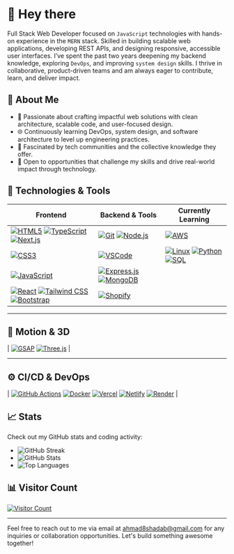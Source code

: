 # 👋 Hey there

Full Stack Web Developer focused on `JavaScript` technologies with hands-on experience in the `MERN` stack. Skilled in building scalable web applications, developing REST APIs, and designing responsive, accessible user interfaces. I’ve spent the past two years deepening my backend knowledge, exploring `DevOps`, and improving `system design` skills. I thrive in collaborative, product-driven teams and am always eager to contribute, learn, and deliver impact.

## 🚀 About Me
- 🌱 Passionate about crafting impactful web solutions with clean architecture, scalable code, and user-focused design.
- 🌐 Continuously learning DevOps, system design, and software architecture to level up engineering practices.
- 👥 Fascinated by tech communities and the collective knowledge they offer.
- 🤝 Open to opportunities that challenge my skills and drive real-world impact through technology.

## 🔧 Technologies & Tools

| **Frontend** | **Backend & Tools** | **Currently Learning** |
|-------------|---------------------|-------------------------|
| [![HTML5](https://img.shields.io/badge/-HTML5-E34F26?style=for-the-badge&logo=html5&logoColor=white)](https://developer.mozilla.org/docs/Web/HTML) [![TypeScript](https://img.shields.io/badge/-TypeScript-007ACC?style=for-the-badge&logo=typescript&logoColor=white)](https://www.typescriptlang.org/docs) [![Next.js](https://img.shields.io/badge/-Next.js-000000?style=for-the-badge&logo=next.js&logoColor=white)](https://nextjs.org/docs) | [![Git](https://img.shields.io/badge/-Git-F05032?style=for-the-badge&logo=git&logoColor=white)](https://git-scm.com/doc) [![Node.js](https://img.shields.io/badge/-Node.js-339933?style=for-the-badge&logo=node.js&logoColor=white)](https://nodejs.org/en/docs) | [![AWS](https://img.shields.io/badge/-AWS-232F3E?style=for-the-badge&logo=amazonaws&logoColor=white)](https://docs.aws.amazon.com/) |
| [![CSS3](https://img.shields.io/badge/-CSS3-1572B6?style=for-the-badge&logo=css3&logoColor=white)](https://developer.mozilla.org/docs/Web/CSS) | [![VSCode](https://img.shields.io/badge/-VSCode-007ACC?style=for-the-badge&logo=visualstudiocode&logoColor=white)](https://code.visualstudio.com/docs) | [![Linux](https://img.shields.io/badge/-Linux-FCC624?style=for-the-badge&logo=linux&logoColor=black)](https://linux.org/pages/learn) [![Python](https://img.shields.io/badge/-Python-3776AB?style=for-the-badge&logo=python&logoColor=white)](https://docs.python.org/) [![SQL](https://img.shields.io/badge/-SQL-4479A1?style=for-the-badge&logo=postgresql&logoColor=white)](https://www.postgresql.org/docs/) |
| [![JavaScript](https://img.shields.io/badge/-JavaScript-F7DF1E?style=for-the-badge&logo=javascript&logoColor=black)](https://developer.mozilla.org/docs/Web/JavaScript) | [![Express.js](https://img.shields.io/badge/-Express.js-000000?style=for-the-badge&logo=express&logoColor=white)](https://expressjs.com/) [![MongoDB](https://img.shields.io/badge/-MongoDB-47A248?style=for-the-badge&logo=mongodb&logoColor=white)](https://www.mongodb.com/docs/) | |
| [![React](https://img.shields.io/badge/-React-61DAFB?style=for-the-badge&logo=react&logoColor=black)](https://react.dev/learn) [![Tailwind CSS](https://img.shields.io/badge/-Tailwind_CSS-06B6D4?style=for-the-badge&logo=tailwindcss&logoColor=white)](https://tailwindcss.com/docs) [![Bootstrap](https://img.shields.io/badge/-Bootstrap-563D7C?style=for-the-badge&logo=bootstrap&logoColor=white)](https://getbootstrap.com/docs/) | [![Shopify](https://img.shields.io/badge/-Shopify-7AB55C?style=for-the-badge&logo=shopify&logoColor=white)](https://shopify.dev/docs) | |

---

## 🎯 Motion & 3D

| [![GSAP](https://img.shields.io/badge/-GSAP-88CE02?style=for-the-badge&logo=greensock&logoColor=white)](https://greensock.com/docs/) [![Three.js](https://img.shields.io/badge/-Three.js-000000?style=for-the-badge&logo=three.js&logoColor=white)](https://threejs.org/docs/) |

---

## ⚙️ CI/CD & DevOps

| [![GitHub Actions](https://img.shields.io/badge/-GitHub_Actions-2088FF?style=for-the-badge&logo=githubactions&logoColor=white)](https://docs.github.com/en/actions) [![Docker](https://img.shields.io/badge/-Docker-2496ED?style=for-the-badge&logo=docker&logoColor=white)](https://docs.docker.com/) [![Vercel](https://img.shields.io/badge/-Vercel-000000?style=for-the-badge&logo=vercel&logoColor=white)](https://vercel.com/docs) [![Netlify](https://img.shields.io/badge/-Netlify-00C7B7?style=for-the-badge&logo=netlify&logoColor=white)](https://docs.netlify.com/) [![Render](https://img.shields.io/badge/-Render-46E3B7?style=for-the-badge&logo=render&logoColor=black)](https://render.com/docs) |


## 📈 Stats
Check out my GitHub stats and coding activity:
- ![GitHub Streak](https://streak-stats.demolab.com/?user=ahmad2shadab&theme=tokyonight&hide_border=true)
- ![GitHub Stats](https://github-readme-stats-sigma-five.vercel.app/api?username=ahmad2shadab&show_icons=true&theme=tokyonight&hide_border=true)
- ![Top Languages](https://github-readme-stats.vercel.app/api/top-langs/?username=ahmad2shadab&show_icons=true&theme=tokyonight&hide_border=true)

## 📊 Visitor Count
<!-- Visitor Count (Komarev with modern look) -->
<a href="https://github.com/ahmad2shadab" target="_blank">
  <img src="https://komarev.com/ghpvc/?username=ahmad2shadab&label=Profile+Visits&color=0e75b6&style=flat-square" alt="Visitor Count"/>
</a>

---
Feel free to reach out to me via email at ahmad8shadab@gmail.com for any inquiries or collaboration opportunities. Let's build something awesome together!
